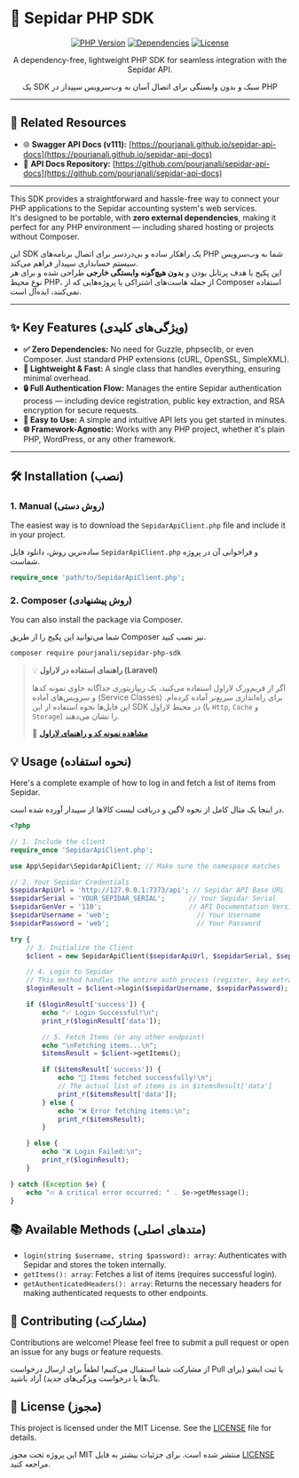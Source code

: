 # 🐘 Sepidar PHP SDK

<p align="center">
  <a href="#"><img src="https://img.shields.io/badge/PHP-8.0%2B-blue.svg" alt="PHP Version"></a>
  <a href="#"><img src="https://img.shields.io/badge/Dependencies-Zero-brightgreen.svg" alt="Dependencies"></a>
  <a href="#"><img src="https://img.shields.io/badge/License-MIT-darkgreen.svg" alt="License"></a>
</p>

<p align="center">
 A dependency-free, lightweight PHP SDK for seamless integration with the Sepidar API.
</p>
<p align="center">
یک SDK سبک و بدون وابستگی برای اتصال آسان به وب‌سرویس سپیدار در PHP
</p>

---

## 🔗 Related Resources

- 🌐 **Swagger API Docs (v111):** [https://pourjanali.github.io/sepidar-api-docs](https://pourjanali.github.io/sepidar-api-docs)  
- 📘 **API Docs Repository:** [https://github.com/pourjanali/sepidar-api-docs](https://github.com/pourjanali/sepidar-api-docs)

---

This SDK provides a straightforward and hassle-free way to connect your PHP applications to the Sepidar accounting system's web services.  
It's designed to be portable, with **zero external dependencies**, making it perfect for any PHP environment — including shared hosting or projects without Composer.

این SDK یک راهکار ساده و بی‌دردسر برای اتصال برنامه‌های PHP شما به وب‌سرویس سیستم حسابداری سپیدار فراهم می‌کند.  
این پکیج با هدف پرتابل بودن و **بدون هیچ‌گونه وابستگی خارجی** طراحی شده و برای هر نوع محیط PHP، از جمله هاست‌های اشتراکی یا پروژه‌هایی که از Composer استفاده نمی‌کنند، ایده‌آل است.

---

## ✨ Key Features (ویژگی‌های کلیدی)

- **✅ Zero Dependencies:** No need for Guzzle, phpseclib, or even Composer. Just standard PHP extensions (cURL, OpenSSL, SimpleXML).  
- **🚀 Lightweight & Fast:** A single class that handles everything, ensuring minimal overhead.  
- **🔒 Full Authentication Flow:** Manages the entire Sepidar authentication process — including device registration, public key extraction, and RSA encryption for secure requests.  
- **🔧 Easy to Use:** A simple and intuitive API lets you get started in minutes.  
- **🌐 Framework-Agnostic:** Works with any PHP project, whether it's plain PHP, WordPress, or any other framework.

---

## 🛠️ Installation (نصب)

### 1. Manual (روش دستی)
The easiest way is to download the `SepidarApiClient.php` file and include it in your project.

ساده‌ترین روش، دانلود فایل `SepidarApiClient.php` و فراخوانی آن در پروژه شماست.

```php
require_once 'path/to/SepidarApiClient.php';

```

### 2. Composer (روش پیشنهادی)
You can also install the package via Composer.

شما می‌توانید این پکیج را از طریق Composer نیز نصب کنید.
```bash
composer require pourjanali/sepidar-php-sdk
```
> 💡 **راهنمای استفاده در لاراول (Laravel)**
>
> اگر از فریم‌ورک لاراول استفاده می‌کنید، یک ریپازیتوری جداگانه حاوی نمونه کدها و سرویس‌های آماده (Service Classes) برای راه‌اندازی سریع‌تر آماده کرده‌ام. این فایل‌ها نحوه استفاده از این SDK در محیط لاراول (با `Http`, `Cache` و `Storage`) را نشان می‌دهند.
>
> 🔗 **[مشاهده نمونه کد و راهنمای لاراول](https://github.com/pourjanali/sepidar-laravel)**
## 💡 Usage (نحوه استفاده)

Here's a complete example of how to log in and fetch a list of items from Sepidar.

در اینجا یک مثال کامل از نحوه لاگین و دریافت لیست کالاها از سپیدار آورده شده است.

```php
<?php

// 1. Include the client
require_once 'SepidarApiClient.php';

use App\Sepidar\SepidarApiClient; // Make sure the namespace matches

// 2. Your Sepidar Credentials
$sepidarApiUrl = 'http://127.0.0.1:7373/api'; // Sepidar API Base URL
$sepidarSerial = 'YOUR_SEPIDAR_SERIAL';      // Your Sepidar Serial
$sepidarGenVer = '110';                      // API Documentation Version
$sepidarUsername = 'web';                      // Your Username
$sepidarPassword = 'web';                      // Your Password

try {
    // 3. Initialize the Client
    $client = new SepidarApiClient($sepidarApiUrl, $sepidarSerial, $sepidarGenVer);

    // 4. Login to Sepidar
    // This method handles the entire auth process (register, key extraction) automatically
    $loginResult = $client->login($sepidarUsername, $sepidarPassword);

    if ($loginResult['success']) {
        echo "✅ Login Successful!\n";
        print_r($loginResult['data']);

        // 5. Fetch Items (or any other endpoint)
        echo "\nFetching items...\n";
        $itemsResult = $client->getItems();

        if ($itemsResult['success']) {
            echo "🎉 Items fetched successfully!\n";
            // The actual list of items is in $itemsResult['data']
            print_r($itemsResult['data']);
        } else {
            echo "❌ Error fetching items:\n";
            print_r($itemsResult);
        }

    } else {
        echo "❌ Login Failed:\n";
        print_r($loginResult);
    }

} catch (Exception $e) {
    echo "🔥 A critical error occurred: " . $e->getMessage();
}

```

## 📚 Available Methods (متدهای اصلی)

- `login(string $username, string $password): array`: Authenticates with Sepidar and stores the token internally.
- `getItems(): array`: Fetches a list of items (requires successful login).
- `getAuthenticatedHeaders(): array`: Returns the necessary headers for making authenticated requests to other endpoints.

## 🤝 Contributing (مشارکت)

Contributions are welcome! Please feel free to submit a pull request or open an issue for any bugs or feature requests.

از مشارکت شما استقبال می‌کنیم! لطفاً برای ارسال درخواست Pull یا ثبت ایشو (برای باگ‌ها یا درخواست ویژگی‌های جدید) آزاد باشید.

## 📄 License (مجوز)

This project is licensed under the MIT License. See the [LICENSE](LICENSE) file for details.

این پروژه تحت مجوز MIT منتشر شده است. برای جزئیات بیشتر به فایل [LICENSE](LICENSE) مراجعه کنید.
